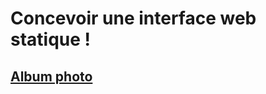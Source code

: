 # Concevoir une interface web statique !

## [Album photo](https://ricou12.github.io/AlbumPhoto_html-css/)
